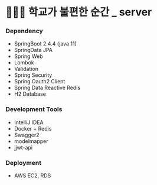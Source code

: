 # 👩🏻‍🏫 학교가 불편한 순간 _ server

### Dependency
* SpringBoot 2.4.4 (java 11)
* SpringData JPA
* Spring Web
* Lombok
* Validation
* Spring Security
* Spring Oauth2 Client
* Spring Data Reactive Redis
* H2 Database

### Development Tools
* IntelliJ IDEA
* Docker + Redis
* Swagger2
* modelmapper
* jjwt-api

### Deployment
* AWS EC2, RDS

